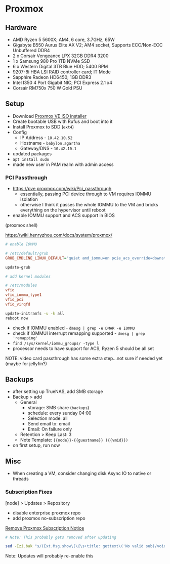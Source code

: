 # Proxmox

## Hardware

- AMD Ryzen 5 5600X; AM4, 6 core, 3.7GHz, 65W
- Gigabyte B550 Aurus Elite AX V2; AM4 socket, Supports ECC/Non-ECC Unbuffered DDR4
- 2 x Corsair Vengeance LPX 32GB DDR4 3200
- 1 x Samsung 980 Pro 1TB NVMe SSD
- 6 x Western Digital 3TB Blue HDD; 5400 RPM
- 9207-8i HBA LSI RAID controller card; IT Mode
- Sapphire Radeon HD6450; 1GB DDR3
- Intel I350 4 Port Gigabit NIC; PCI Express 2.1 x4
- Corsair RM750x 750 W Gold PSU

## Setup

- Download [Proxmox VE ISO installer](https://www.proxmox.com/en/downloads/item/proxmox-ve-7-3-iso-installer)
- Create bootable USB with Rufus and boot into it
- Install Proxmox to SDD (`ext4`)
- Config
  - IP Address - `10.42.10.52`
  - Hostname - `babylon.agartha`
  - Gateway/DNS - `10.42.10.1`
- updated packages
- `apt install sudo`
- made new user in PAM realm with admin access

### PCI Passthrough

- https://pve.proxmox.com/wiki/Pci_passthrough
  - essentially, passing PCI device through to VM requires IOMMU isolation
  - otherwise I think it passes the whole IOMMU to the VM and bricks everything on the hypervisor until reboot
- enable IOMMU support and ACS support in BIOS

(proxmox shell)

https://wiki.henryzhou.com/docs/system/proxmox/

```ini
# enable IOMMU

# /etc/default/grub
GRUB_CMDLINE_LINUX_DEFAULT="quiet amd_iommu=on pcie_acs_override=downstream,multifunction"
```

```sh
update-grub
```

```ini
# add kernel modules

# /etc/modules
vfio
vfio_iommu_type1
vfio_pci
vfio_virqfd
```

```sh
update-initramfs -u -k all
reboot now
```

- check if IOMMU enabled - `dmesg | grep -e DMAR -e IOMMU`
- check if IOMMUI interrupt remapping supported - `dmesg | grep 'remapping'`
- `find /sys/kernel/iommu_groups/ -type l`
- processor needs to have support for ACS, Ryzen 5 should be all set

NOTE: video card passthrough has some extra step...not sure if needed yet (maybe for jellyfin?)

## Backups

- after setting up TrueNAS, add SMB storage
- Backup > add
  - General
    - storage: SMB share (`backups`)
    - schedule: every sunday 04:00
    - Selection mode: all
    - Send email to: email
    - Email: On failure only
  - Retention > Keep Last: 3
  - Note Template: `{{node}}-{{guestname}} ({{vmid}})`
- on first setup, run now

## Misc

- When creating a VM, consider changing disk Async IO to native or threads

### Subscription Fixes

[node] > Updates > Repository
  - disable enterprise proxmox repo
  - add proxmox no-subscription repo

[Remove Proxmox Subscription Notice](https://johnscs.com/remove-proxmox51-subscription-notice/)

```sh
# Note: This probably gets removed after updating

sed -Ezi.bak "s/(Ext.Msg.show\(\{\s+title: gettext\('No valid sub)/void\(\{ \/\/\1/g" /usr/share/javascript/proxmox-widget-toolkit/proxmoxlib.js && systemctl restart pveproxy.service
```

Note: Updates will probably re-enable this
